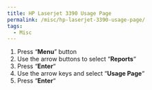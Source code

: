 ```yaml
---
title: HP Laserjet 3390 Usage Page
permalink: /misc/hp-laserjet-3390-usage-page/
tags:
  - Misc
---
```

  1. Press &#8220;**Menu**&#8221; button
  2. Use the arrow buttons to select &#8220;**Reports**&#8220;
  3. Press &#8220;**Enter**&#8220;
  4. Use the arrow keys and select &#8220;**Usage Page**&#8220;
  5. Press &#8220;**Enter**&#8220;
